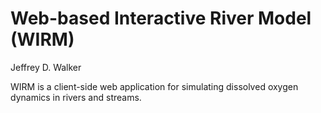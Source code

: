 Web-based Interactive River Model (WIRM)
========================================
Jeffrey D. Walker

WIRM is a client-side web application for simulating dissolved oxygen dynamics in rivers and streams.

